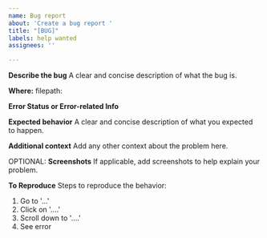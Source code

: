 ```yaml
---
name: Bug report
about: 'Create a bug report '
title: "[BUG]"
labels: help wanted
assignees: ''

---
```


**Describe the bug**
A clear and concise description of what the bug is.

**Where:**
filepath: 

**Error Status or Error-related Info**

**Expected behavior**
A clear and concise description of what you expected to happen.


**Additional context**
Add any other context about the problem here.



OPTIONAL: 
**Screenshots**
If applicable, add screenshots to help explain your problem.



**To Reproduce**
Steps to reproduce the behavior:
1. Go to '...'
2. Click on '....'
3. Scroll down to '....'
4. See error
